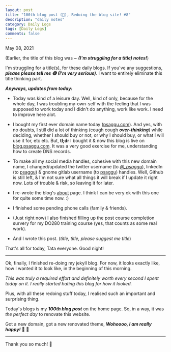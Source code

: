 ```yaml
---
layout: post
title: "100th blog post (🎊), Redoing the blog site! #8"
description: "daily notes"
category: Daily Logs
tags: [Daily Logs]
comments: false
---
```


May 08, 2021

(Earlier, the title of this blog was ~ ***(I'm struggling for a title) notes!***)

I'm struggling for a title(s), for these daily blogs. If you've any suggestions, ***please please tell me 😅 (I'm very serious)***. I want to entirely eliminate this title thinking part. 

***Anyways, updates from today:***

- Today was kind of a leisure day. Well, kind of only, because for the whole day, I was troubling my-own-self with the feeling that I was supposed to work today and I didn't do anything, work like work. I need to improve here alot. <!-- break -->

- I bought my first ever domain name today ([psaggu.com](blog.psaggu.com)). And yes, with no doubts, I still did a lot of thinking (cough cough ***over-thinking***) while deciding, whether I should buy or not, or why I should buy, or what I will use it for, etc etc. But, **tl;dr** I bought it & now this blog is live on [blog.psaggu.com](blog.psaggu.com). It was a very good exercise for me, understanding how to create DNS records.

- To make all my social media handles, cohesive with this new domain name, I changed/updated the twitter username (to *[@_psaggu](https://twitter.com/_psaggu)*), linkedIn (to [psaggu](https://www.linkedin.com/in/psaggu/)) & gnome gitlab username (to [psaggu](https://gitlab.gnome.org/psaggu)) handles. Well, Github is still left, & I'm not sure what all things it will break if I update it right now. Lots of trouble & risk, so leaving it for later.

- I re-wrote the blog's [about](https://blog.psaggu.com/about.html) page. I think I can be very ok with this one for quite some time now. :)

- I finished some pending phone calls (family & friends).

- (Just right now) I also finished filling up the post course completion survery for my DO280 training course (yes, that counts as some real work).

- And I wrote this post. (*title, title, please suggest me title*)

That's all for today, Tata everyone. Good night!

---

Ok, finally, I finished re-doing my jekyll blog. For now, it looks exactly like, how I wanted it to look like, in the beginning of this morning.

*This was truly a required effort and definitely worth every second I spent today on it. I really started hating this blog for how it looked.*

Plus, with all these redoing stuff today, I realised such an important and surprising thing.

Today's blogs is my ***100th blog post*** on the home page. So, in a way, it was *the perfect day* to renovate this website.

Got a new domain, got a new renovated theme, ***Wohoooo, I am really happy!*** 🎊 🎊

---

Thank you so much! 🙏
